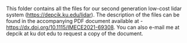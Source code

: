 
This folder contains all the files for our second generation low-cost lidar system (https://depcik.ku.edu/lidar). The description of the files can be found in the accompanying PDF document available at - https://dx.doi.org/10.1115/IMECE2021-69308. You can also e-mail me at depcik at ku dot edu to request a copy of the document.
